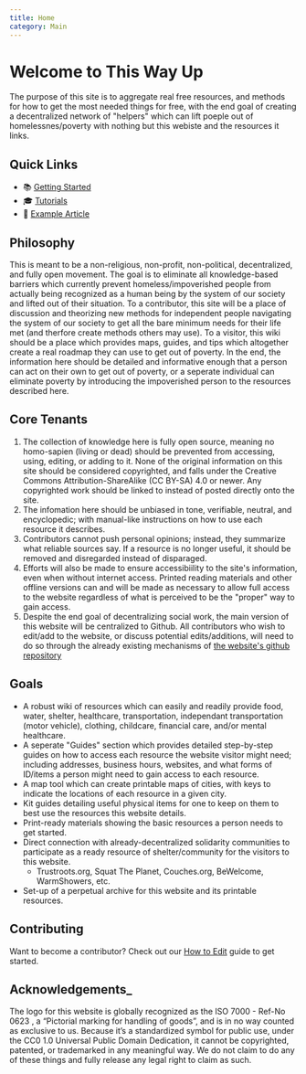 ```yaml
---
title: Home
category: Main
---
```


# Welcome to This Way Up

The purpose of this site is to aggregate real free resources, and methods for how to get the most needed things for free, with the end goal of creating a decentralized network of "helpers" which can lift poeple out of homelessnes/poverty with nothing but this webiste and the resources it links. 

## Quick Links

- 📚 [Getting Started](/getting-started)
- 🎓 [Tutorials](/Tutorials/tutorials)
- 📖 [Example Article](/example-article)

## Philosophy

This is meant to be a non-religious, non-profit, non-political, decentralized, and fully open movement. The goal is to eliminate all knowledge-based barriers which currently prevent homeless/impoverished people from actually being recognized as a human being by the system of our society and lifted out of their situation. To a contributor, this site will be a place of discussion and theorizing new methods for independent people navigating the system of our society to get all the bare minimum needs for their life met (and therfore create methods others may use). To a visitor, this wiki should be a place which provides maps, guides, and tips which altogether create a real roadmap they can use to get out of poverty. In the end, the information here should be detailed and informative enough that a person can act on their own to get out of poverty, or a seperate individual can eliminate poverty by introducing the impoverished person to the resources described here.    
## Core Tenants

1. The collection of knowledge here is fully open source, meaning no homo-sapien (living or dead) should be prevented from accessing, using, editing, or adding to it. None of the original information on this site should be considered copyrighted, and falls under the Creative Commons Attribution-ShareAlike (CC BY-SA) 4.0 or newer. Any copyrighted work should be linked to instead of posted directly onto the site.
2. The infomation here should be unbiased in tone, verifiable, neutral, and encyclopedic; with manual-like instructions on how to use each resource it describes.
3. Contributors cannot push personal opinions; instead, they summarize what reliable sources say. If a resource is no longer useful, it should be removed and disregarded instead of disparaged.
4. Efforts will also be made to ensure accessibiility to the site's information, even when without internet access. Printed reading materials and other offline versions can and will be made as necessary to allow full access to the website regardless of what is perceived to be the "proper" way to gain access.
5. Despite the end goal of decentralizing social work, the main version of this website will be centralized to Github. All contributors who wish to edit/add to the website, or discuss potential edits/additions, will need to do so through the already existing mechanisms of [the website's github repository](https://github.com/This-Way-Up-org/this-way-up.org/)

## Goals

- A robust wiki of resources which can easily and readily provide food, water, shelter, healthcare, transportation, independant transportation (motor vehicle), clothing, childcare, financial care, and/or mental healthcare.
- A seperate "Guides" section which provides detailed step-by-step guides on how to access each resource the website visitor might need; including addresses, business hours, websites, and what forms of ID/items a person might need to gain access to each resource.
- A map tool which can create printable maps of cities, with keys to indicate the locations of each resource in a given city.
- Kit guides detailing useful physical items for one to keep on them to best use the resources this website details. 
- Print-ready materials showing the basic resources a person needs to get started.
- Direct connection with already-decentralized solidarity communities to participate as a ready resource of shelter/community for the visitors to this website.
    - Trustroots.org, Squat The Planet, Couches.org, BeWelcome, WarmShowers, etc.
- Set-up of a perpetual archive for this website and its printable resources.

## Contributing

Want to become a contributor? Check out our [How to Edit](/how-to-edit) guide to get started.

## Acknowledgements_

The logo for this website is globally recognized as the ISO 7000 - Ref-No 0623 , a “Pictorial marking for handling of goods”, and is in no way counted as exclusive to us. Because it’s a standardized symbol for public use, under the CC0 1.0 Universal Public Domain Dedication, it cannot be copyrighted, patented, or trademarked in any meaningful way. We do not claim to do any of these things and fully release any legal right to claim as such. 
